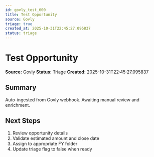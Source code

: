 ```yaml
---
id: govly_test_600
title: Test Opportunity
source: Govly
triage: true
created_at: 2025-10-31T22:45:27.095837
status: triage
---
```


# Test Opportunity

**Source:** Govly
**Status:** Triage
**Created:** 2025-10-31T22:45:27.095837

## Summary

Auto-ingested from Govly webhook. Awaiting manual review and enrichment.

## Next Steps

1. Review opportunity details
2. Validate estimated amount and close date
3. Assign to appropriate FY folder
4. Update triage flag to false when ready
